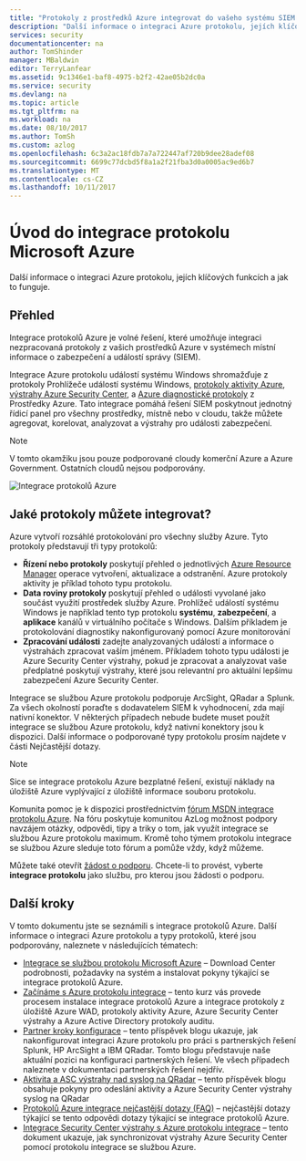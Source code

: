 ```yaml
---
title: "Protokoly z prostředků Azure integrovat do vašeho systému SIEM systémy | Microsoft Docs"
description: "Další informace o integraci Azure protokolu, jejích klíčových funkcích a jak to funguje."
services: security
documentationcenter: na
author: TomShinder
manager: MBaldwin
editor: TerryLanfear
ms.assetid: 9c1346e1-baf8-4975-b2f2-42ae05b2dc0a
ms.service: security
ms.devlang: na
ms.topic: article
ms.tgt_pltfrm: na
ms.workload: na
ms.date: 08/10/2017
ms.author: TomSh
ms.custom: azlog
ms.openlocfilehash: 6c3a2ac18fdb7a7a722447af720b9dee28adef08
ms.sourcegitcommit: 6699c77dcbd5f8a1a2f21fba3d0a0005ac9ed6b7
ms.translationtype: MT
ms.contentlocale: cs-CZ
ms.lasthandoff: 10/11/2017
---
```

# <a name="introduction-to-microsoft-azure-log-integration"></a>Úvod do integrace protokolu Microsoft Azure
Další informace o integraci Azure protokolu, jejích klíčových funkcích a jak to funguje.

## <a name="overview"></a>Přehled

Integrace protokolů Azure je volné řešení, které umožňuje integraci nezpracovaná protokoly z vašich prostředků Azure v systémech místní informace o zabezpečení a událostí správy (SIEM).

Integrace Azure protokolu událostí systému Windows shromažďuje z protokoly Prohlížeče událostí systému Windows, [protokoly aktivity Azure](../monitoring-and-diagnostics/monitoring-overview-activity-logs.md), [výstrahy Azure Security Center](../security-center/security-center-intro.md), a [Azure diagnostické protokoly](../monitoring-and-diagnostics/monitoring-overview-of-diagnostic-logs.md) z Prostředky Azure. Tato integrace pomáhá řešení SIEM poskytnout jednotný řídicí panel pro všechny prostředky, místně nebo v cloudu, takže můžete agregovat, korelovat, analyzovat a výstrahy pro události zabezpečení.

>[!NOTE]
V tomto okamžiku jsou pouze podporované cloudy komerční Azure a Azure Government. Ostatních cloudů nejsou podporovány.

![Integrace protokolů Azure][1]

## <a name="what-logs-can-i-integrate"></a>Jaké protokoly můžete integrovat?
Azure vytvoří rozsáhlé protokolování pro všechny služby Azure. Tyto protokoly představují tři typy protokolů:

* **Řízení nebo protokoly** poskytují přehled o jednotlivých [Azure Resource Manager](../azure-resource-manager/resource-group-overview.md) operace vytvoření, aktualizace a odstranění. Azure protokoly aktivity je příklad tohoto typu protokolu.
* **Data roviny protokoly** poskytují přehled o události vyvolané jako součást využití prostředek služby Azure. Prohlížeč událostí systému Windows je například tento typ protokolu **systému**, **zabezpečení**, a **aplikace** kanálů v virtuálního počítače s Windows. Dalším příkladem je protokolování diagnostiky nakonfigurovaný pomocí Azure monitorování
* **Zpracování události** zadejte analyzovaných událostí a informace o výstrahách zpracovat vaším jménem. Příkladem tohoto typu události je Azure Security Center výstrahy, pokud je zpracovat a analyzovat vaše předplatné poskytují výstrahy, které jsou relevantní pro aktuální lepšímu zabezpečení Azure Security Center.

Integrace se službou Azure protokolu podporuje ArcSight, QRadar a Splunk. Za všech okolností poraďte s dodavatelem SIEM k vyhodnocení, zda mají nativní konektor. V některých případech nebude budete muset použít integrace se službou Azure protokolu, když nativní konektory jsou k dispozici. Další informace o podporované typy protokolu prosím najdete v části Nejčastější dotazy.

>[!NOTE]
Sice se integrace protokolu Azure bezplatné řešení, existují náklady na úložiště Azure vyplývající z úložiště informace souboru protokolu.

Komunita pomoc je k dispozici prostřednictvím [fórum MSDN integrace protokolu Azure](https://social.msdn.microsoft.com/Forums/office/home?forum=AzureLogIntegration). Na fóru poskytuje komunitou AzLog možnost podpory navzájem otázky, odpovědi, tipy a triky o tom, jak využít integrace se službou Azure protokolu maximum. Kromě toho týmem protokolu integrace se službou Azure sleduje toto fórum a pomůže vždy, když můžeme.

Můžete také otevřít [žádost o podporu](../azure-supportability/how-to-create-azure-support-request.md). Chcete-li to provést, vyberte **integrace protokolu** jako službu, pro kterou jsou žádosti o podporu.

## <a name="next-steps"></a>Další kroky
V tomto dokumentu jste se seznámili s integrace protokolů Azure. Další informace o integraci Azure protokolu a typy protokolů, které jsou podporovány, naleznete v následujících tématech:

* [Integrace se službou protokolu Microsoft Azure](https://www.microsoft.com/download/details.aspx?id=53324) – Download Center podrobnosti, požadavky na systém a instalovat pokyny týkající se integrace protokolů Azure.
* [Začínáme s Azure protokolu integrace](security-azure-log-integration-get-started.md) – tento kurz vás provede procesem instalace integrace protokolů Azure a integrace protokoly z úložiště Azure WAD, protokoly aktivity Azure, Azure Security Center výstrahy a Azure Active Directory protokoly auditu.
* [Partner kroky konfigurace](https://blogs.msdn.microsoft.com/azuresecurity/2016/08/23/azure-log-siem-configuration-steps/) – tento příspěvek blogu ukazuje, jak nakonfigurovat integraci Azure protokolu pro práci s partnerských řešení Splunk, HP ArcSight a IBM QRadar. Tomto blogu představuje naše aktuální pozici na konfiguraci partnerských řešení. Ve všech případech naleznete v dokumentaci partnerských řešení nejdřív.
* [Aktivita a ASC výstrahy nad syslog na QRadar](https://blogs.msdn.microsoft.com/azuresecurity/2016/09/24/integrate-azure-logs-to-qradar/) – tento příspěvek blogu obsahuje pokyny pro odeslání aktivity a Azure Security Center výstrahy syslog na QRadar
* [Protokolů Azure integrace nejčastější dotazy (FAQ)](security-azure-log-integration-faq.md) – nejčastější dotazy týkající se tento odpovědi dotazy týkající se integrace protokolů Azure.
* [Integrace Security Center výstrahy s Azure protokolu integrace](../security-center/security-center-integrating-alerts-with-log-integration.md) – tento dokument ukazuje, jak synchronizovat výstrahy Azure Security Center pomocí protokolu integrace se službou Azure.

<!--Image references-->
[1]: ./media/security-azure-log-integration-overview/azure-log-integration.png
